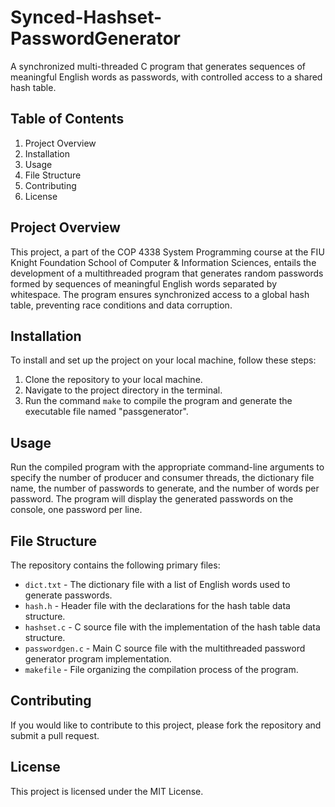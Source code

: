 <!DOCTYPE html>
<html>
<head>
    <title>Synced-Hashset-PasswordGenerator - COP 4338 Programming Assignment 4</title>
</head>
<body>

<h1>Synced-Hashset-PasswordGenerator</h1>
<p>A synchronized multi-threaded C program that generates sequences of meaningful English words as passwords, with controlled access to a shared hash table.</p>

<h2>Table of Contents</h2>
<ol>
    <li>Project Overview</li>
    <li>Installation</li>
    <li>Usage</li>
    <li>File Structure</li>
    <li>Contributing</li>
    <li>License</li>
</ol>

<h2>Project Overview</h2>
<p>This project, a part of the COP 4338 System Programming course at the FIU Knight Foundation School of Computer & Information Sciences, entails the development of a multithreaded program that generates random passwords formed by sequences of meaningful English words separated by whitespace. The program ensures synchronized access to a global hash table, preventing race conditions and data corruption.</p>

<h2>Installation</h2>
<p>To install and set up the project on your local machine, follow these steps:</p>
<ol>
    <li>Clone the repository to your local machine.</li>
    <li>Navigate to the project directory in the terminal.</li>
    <li>Run the command <code>make</code> to compile the program and generate the executable file named "passgenerator".</li>
</ol>

<h2>Usage</h2>
<p>Run the compiled program with the appropriate command-line arguments to specify the number of producer and consumer threads, the dictionary file name, the number of passwords to generate, and the number of words per password. The program will display the generated passwords on the console, one password per line.</p>

<h2>File Structure</h2>
<p>The repository contains the following primary files:</p>
<ul>
    <li><code>dict.txt</code> - The dictionary file with a list of English words used to generate passwords.</li>
    <li><code>hash.h</code> - Header file with the declarations for the hash table data structure.</li>
    <li><code>hashset.c</code> - C source file with the implementation of the hash table data structure.</li>
    <li><code>passwordgen.c</code> - Main C source file with the multithreaded password generator program implementation.</li>
    <li><code>makefile</code> - File organizing the compilation process of the program.</li>
</ul>

<h2>Contributing</h2>
<p>If you would like to contribute to this project, please fork the repository and submit a pull request.</p>

<h2>License</h2>
<p>This project is licensed under the MIT License.</p>

</body>
</html>
